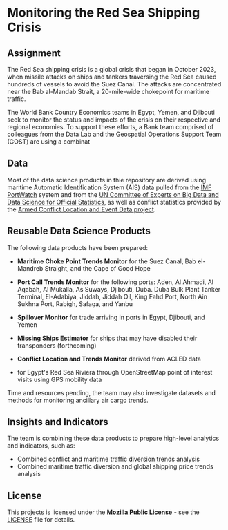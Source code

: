 # Monitoring the Red Sea Shipping Crisis

## Assignment

The Red Sea shipping crisis is a global crisis that began in October 2023, when missile attacks on ships and tankers traversing the Red Sea caused hundreds of vessels to avoid the Suez Canal. The attacks are concentrated near the Bab al-Mandab Strait, a 20-mile-wide chokepoint for maritime traffic.

The World Bank Country Economics teams in Egypt, Yemen, and Djibouti seek to monitor the status and impacts of the crisis on their respective and regional economies. To support these efforts, a Bank team comprised of colleagues from the Data Lab and the Geospatial Operations Support Team (GOST) are using a combinat

## Data

Most of the data science products in thie repository are derived using maritime Automatic Identification System (AIS) data pulled from the [IMF PortWatch](https://portwatch.imf.org/) system and from the [UN Committee of Experts on Big Data and Data Science for Official Statistics](https://unstats.un.org/bigdata/task-teams/ais/index.cshtml), as well as conflict statistics provided by the [Armed Conflict Location and Event Data project](https://acleddata.com/).

## Reusable Data Science Products

The following data products have been prepared:

* **Maritime Choke Point Trends Monitor** for the Suez Canal, Bab el-Mandreb Straight, and the Cape of Good Hope

* **Port Call Trends Monitor** for the following ports: Aden, Al Ahmadi, Al Aqabah, Al Mukalla, As Suways, Djibouti, Duba. Duba Bulk Plant Tanker Terminal, El-Adabiya, Jiddah, Jiddah Oil, King Fahd Port, North Ain Sukhna Port, Rabigh, Safaga, and Yanbu

* **Spillover Monitor** for trade arriving in ports in Egypt, Djibouti, and Yemen

* **Missing Ships Estimator** for ships that may have disabled their transponders (forthcoming)

* **Conflict Location and Trends Monitor** derived from ACLED data

* [](notebooks/mobility/README.md) for Egypt's Red Sea Riviera through OpenStreetMap point of interest visits using GPS mobility data

Time and resources pending, the team may also investigate datasets and methods for monitoring ancillary air cargo trends.

## Insights and Indicators

The team is combining these data products to prepare high-level analytics and indicators, such as:

* Combined conflict and maritime traffic diversion trends analysis
* Combined maritime traffic diversion and global shipping price trends analysis


## License

This projects is licensed under the [**Mozilla Public License**](https://opensource.org/license/mpl-2-0/) - see the [LICENSE](LICENSE) file for details.
